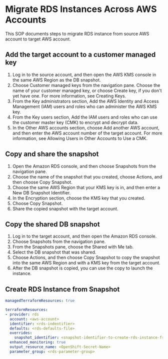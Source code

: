 # Migrate RDS Instances Across AWS Accounts

This SOP documents steps to migrate RDS instance from source AWS account to target AWS account.

## Add the target account to a customer managed key

1. Log in to the source account, and then open the AWS KMS console in the same AWS Region as the DB snapshot.
1. Choose Customer managed keys from the navigation pane.
Choose the name of your customer managed key, or choose Create key, if you don't yet have one. For more information, see Creating Keys.
1. From the Key administrators section, Add the AWS Identity and Access Management (IAM) users and roles who can administer the AWS KMS key.
1. From the Key users section, Add the IAM users and roles who can use the customer master key (CMK) to encrypt and decrypt data.
1. In the Other AWS accounts section, choose Add another AWS account, and then enter the AWS account number of the target account. For more information, see Allowing Users in Other Accounts to Use a CMK.


## Copy and share the snapshot

1. Open the Amazon RDS console, and then choose Snapshots from the navigation pane.
1. Choose the name of the snapshot that you created, choose Actions, and then choose Copy Snapshot.
1. Choose the same AWS Region that your KMS key is in, and then enter a New DB Snapshot Identifier.
1. In the Encryption section, choose the KMS key that you created.
1. Choose Copy Snapshot.
1. Share the copied snapshot with the target account.

## Copy the shared DB snapshot

1. Log in to the target account, and then open the Amazon RDS console.
1. Choose Snapshots from the navigation pane.
1. From the Snapshots pane, choose the Shared with Me tab.
1. Select the DB snapshot that was shared.
1. Choose Actions, and then choose Copy Snapshot to copy the snapshot into the same AWS Region and with a KMS key from the target account.
1. After the DB snapshot is copied, you can use the copy to launch the instance.

## Create RDS Instance from Snapshot

```yaml
managedTerraformResources: true

terraformResources:
- provider: rds
  account: <aws-account>
  identifier: <rds-indentifier>
  defaults: <rds-defaults-file>
  overrides:
    snapshot_identifier: <snapshot-identifier-to-create-rds-instance-from>
  enhanced_monitoring: true
  output_resource_name: <OpenShift-Secret-Name>
  parameter_group: <rds-parameter-group>
```
